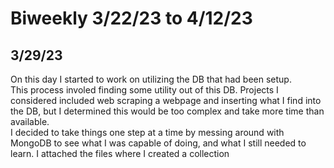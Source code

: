 # Biweekly 3/22/23 to 4/12/23
## 3/29/23
On this day I started to work on utilizing the DB that had been setup.  
This process involed finding some utility out of this DB.
Projects I considered included web scraping a webpage and inserting what I find into the DB, but I determined this would be too complex and take more time than available.  
I decided to take things one step at a time by messing around with MongoDB to see what I was capable of doing, and what I still needed to learn. I attached the files where I created a collection